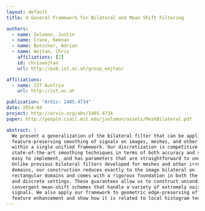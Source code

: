 ```yaml
---
layout: default
title: A General Framework for Bilateral and Mean Shift Filtering

authors:
  - name: Solomon, Justin
  - name: Crane, Keenan
  - name: Butscher, Adrian
  - name: Wojtan, Chris
    affiliations: [1]
    id: chriswojtan
    url: http://pub.ist.ac.at/group_wojtan/

affiliations:
  - name: IST Austria
    url: http://ist.ac.at

publication: "ArXiv: 1405.4734"
date: 2014-04
project: http://arxiv.org/abs/1405.4734
paper: http://people.csail.mit.edu/jsolomon/assets/MeshBilateral.pdf

abstract: |
  We present a generalization of the bilateral filter that can be applied to
  feature-preserving smoothing of signals on images, meshes, and other domains
  within a single unified framework. Our discretization is competitive with
  state-of-the-art smoothing techniques in terms of both accuracy and speed, is
  easy to implement, and has parameters that are straightforward to understand.
  Unlike previous bilateral filters developed for meshes and other irregular
  domains, our construction reduces exactly to the image bilateral on
  rectangular domains and comes with a rigorous foundation in both the smooth
  and discrete settings. These guarantees allow us to construct unconditionally
  convergent mean-shift schemes that handle a variety of extremely noisy
  signals. We also apply our framework to geometric edge-preserving effects like
  feature enhancement and show how it is related to local histogram techniques. 
---
```

